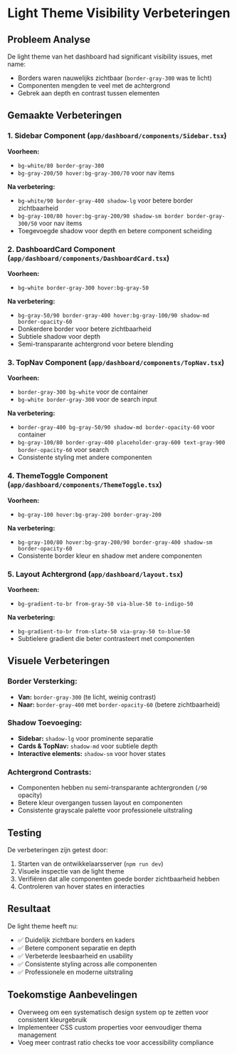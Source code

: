 # Light Theme Visibility Verbeteringen

## Probleem Analyse
De light theme van het dashboard had significant visibility issues, met name:
- Borders waren nauwelijks zichtbaar (`border-gray-300` was te licht)
- Componenten mengden te veel met de achtergrond
- Gebrek aan depth en contrast tussen elementen

## Gemaakte Verbeteringen

### 1. Sidebar Component (`app/dashboard/components/Sidebar.tsx`)
**Voorheen:**
- `bg-white/80 border-gray-300`
- `bg-gray-200/50 hover:bg-gray-300/70` voor nav items

**Na verbetering:**
- `bg-white/90 border-gray-400 shadow-lg` voor betere border zichtbaarheid
- `bg-gray-100/80 hover:bg-gray-200/90 shadow-sm border border-gray-300/50` voor nav items
- Toegevoegde shadow voor depth en betere component scheiding

### 2. DashboardCard Component (`app/dashboard/components/DashboardCard.tsx`)
**Voorheen:**
- `bg-white border-gray-300 hover:bg-gray-50`

**Na verbetering:**
- `bg-gray-50/90 border-gray-400 hover:bg-gray-100/90 shadow-md border-opacity-60`
- Donkerdere border voor betere zichtbaarheid
- Subtiele shadow voor depth
- Semi-transparante achtergrond voor betere blending

### 3. TopNav Component (`app/dashboard/components/TopNav.tsx`)
**Voorheen:**
- `border-gray-300 bg-white` voor de container
- `bg-white border-gray-300` voor de search input

**Na verbetering:**
- `border-gray-400 bg-gray-50/90 shadow-md border-opacity-60` voor container
- `bg-gray-100/80 border-gray-400 placeholder-gray-600 text-gray-900 border-opacity-60` voor search
- Consistente styling met andere componenten

### 4. ThemeToggle Component (`app/dashboard/components/ThemeToggle.tsx`)
**Voorheen:**
- `bg-gray-100 hover:bg-gray-200 border-gray-200`

**Na verbetering:**
- `bg-gray-100/80 hover:bg-gray-200/90 border-gray-400 shadow-sm border-opacity-60`
- Consistente border kleur en shadow met andere componenten

### 5. Layout Achtergrond (`app/dashboard/layout.tsx`)
**Voorheen:**
- `bg-gradient-to-br from-gray-50 via-blue-50 to-indigo-50`

**Na verbetering:**
- `bg-gradient-to-br from-slate-50 via-gray-50 to-blue-50`
- Subtielere gradient die beter contrasteert met componenten

## Visuele Verbeteringen

### Border Versterking:
- **Van:** `border-gray-300` (te licht, weinig contrast)
- **Naar:** `border-gray-400` met `border-opacity-60` (betere zichtbaarheid)

### Shadow Toevoeging:
- **Sidebar:** `shadow-lg` voor prominente separatie
- **Cards & TopNav:** `shadow-md` voor subtiele depth
- **Interactive elements:** `shadow-sm` voor hover states

### Achtergrond Contrasts:
- Componenten hebben nu semi-transparante achtergronden (`/90` opacity)
- Betere kleur overgangen tussen layout en componenten
- Consistente grayscale palette voor professionele uitstraling

## Testing
De verbeteringen zijn getest door:
1. Starten van de ontwikkelaarsserver (`npm run dev`)
2. Visuele inspectie van de light theme
3. Verifiëren dat alle componenten goede border zichtbaarheid hebben
4. Controleren van hover states en interacties

## Resultaat
De light theme heeft nu:
- ✅ Duidelijk zichtbare borders en kaders
- ✅ Betere component separatie en depth
- ✅ Verbeterde leesbaarheid en usability
- ✅ Consistente styling across alle componenten
- ✅ Professionele en moderne uitstraling

## Toekomstige Aanbevelingen
- Overweeg om een systematisch design system op te zetten voor consistent kleurgebruik
- Implementeer CSS custom properties voor eenvoudiger thema management
- Voeg meer contrast ratio checks toe voor accessibility compliance